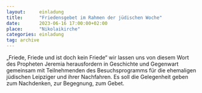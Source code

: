 ```yaml
---
layout:     einladung
title:      "Friedensgebet im Rahmen der jüdischen Woche"
date:       2023-06-16 17:00:00+02:00
place:      "Nikolaikirche"
categories: einladung
tag: archive
---
```


„Friede, Friede und ist doch kein Friede“ wir lassen uns von diesem Wort des Propheten Jeremia herausfordern in Geschichte und Gegenwart gemeinsam mit Teilnehmenden des Besuchsprogramms für die ehemaligen jüdischen Leipziger und ihrer Nachfahren. Es soll die Gelegenheit geben zum Nachdenken, zur Begegnung, zum Gebet.
